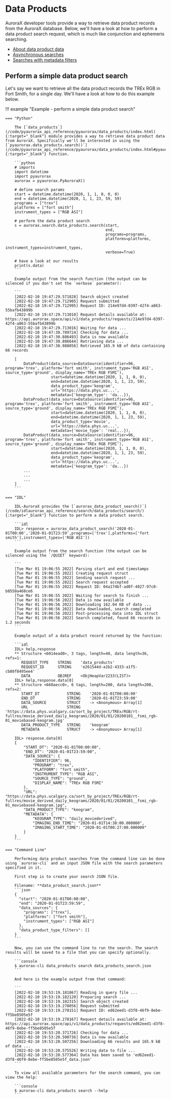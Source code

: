 # Data Products

AuroraX developer tools provide a way to retrieve data product records from the AuroraX database. Below, we'll have a look at how to perform a data product search request, which is much like conjunction and ephemeris searching.

* [About data product data](/about_the_data/categories/#data-products)
* [Asynchronous searches](/code/advanced_usage/asynchronous_search/)
* [Searches with metadata filters](/code/advanced_usage/searches_with_metadata_filters/)

## Perform a simple data product search

Let's say we want to retrieve all the data product records the TREx RGB in Fort Smith, for a single day. We'll have a look at how to do this example below.

!!! example "Example - perform a simple data product search"

    === "Python"

        The [`data_products`](/code/pyaurorax_api_reference/pyaurorax/data_products/index.html){:target="_blank"} module provides a way to retrieve data product data from AuroraX. Specifically we'll be interested in using the [`pyaurorax.data_products.search()`](/code/pyaurorax_api_reference/pyaurorax/data_products/index.html#pyaurorax.data_products.search){:target="_blank"} function.

        ```python
        # imports
        import datetime
        import pyaurorax
        aurorax = pyaurorax.PyAuroraX()

        # define search params
        start = datetime.datetime(2020, 1, 1, 0, 0, 0)
        end = datetime.datetime(2020, 1, 1, 23, 59, 59)
        programs = ["trex"]
        platforms = ["fort smith"]
        instrument_types = ["RGB ASI"]

        # perform the data product search
        s = aurorax.search.data_products.search(start,
                                                end,
                                                programs=programs,
                                                platforms=platforms,
                                                instrument_types=instrument_types,
                                                verbose=True)

        # have a look at our results
        print(s.data)
        ```

        Example output from the search function (the output can be silenced if you don't set the `verbose` parameter):

        ```
        [2022-02-10 19:47:29.571828] Search object created
        [2022-02-10 19:47:29.712905] Request submitted
        [2022-02-10 19:47:29.712995] Request ID: 214e97d4-0397-42f4-a863-55bafb43899b
        [2022-02-10 19:47:29.713010] Request details available at: https://api.aurorax.space/api/v1/data_products/requests/214e97d4-0397-42f4-a863-55bafb43899b
        [2022-02-10 19:47:29.713016] Waiting for data ...
        [2022-02-10 19:47:30.789724] Checking for data ...
        [2022-02-10 19:47:30.886493] Data is now available
        [2022-02-10 19:47:30.886644] Retrieving data ...
        [2022-02-10 19:47:30.988056] Retrieved 165.9 kB of data containing 66 records

        [
            DataProduct(data_source=DataSource(identifier=96, program='trex', platform='fort smith', instrument_type='RGB ASI', source_type='ground', display_name='TREx RGB FSMI'), 
                        start=datetime.datetime(2020, 1, 1, 0, 0), 
                        end=datetime.datetime(2020, 1, 1, 23, 59), 
                        data_product_type='keogram', 
                        url='https://data.phys.uc...', 
                        metadata={'keogram_type': 'da...}), 
            DataProduct(data_source=DataSource(identifier=96, program='trex', platform='fort smith', instrument_type='RGB ASI', source_type='ground', display_name='TREx RGB FSMI'), 
                        start=datetime.datetime(2020, 1, 1, 0, 0), 
                        end=datetime.datetime(2020, 1, 1, 23, 59), 
                        data_product_type='movie', 
                        url='https://data.phys.uc...', 
                        metadata={'movie_type': 'real...}), 
            DataProduct(data_source=DataSource(identifier=96, program='trex', platform='fort smith', instrument_type='RGB ASI', source_type='ground', display_name='TREx RGB FSMI'), 
                        start=datetime.datetime(2020, 1, 1, 0, 0), 
                        end=datetime.datetime(2020, 1, 1, 23, 59), 
                        data_product_type='keogram', 
                        url='https://data.phys.uc...', 
                        metadata={'keogram_type': 'da...})
            ...
            ...
            ...
        ]
        ```

    === "IDL"

        IDL-AuroraX provides the [`aurorax_data_product_search()`](/code/idlaurorax_api_reference/search/data_products/search/){:target="_blank"} function to perform a data product search.

        ```idl
        IDL> response = aurorax_data_product_search('2020-01-01T00:00','2020-01-01T23:59',programs=['trex'],platforms=['fort smith'],instrument_types=['RGB ASI'])
        ```

        Example output from the search function (the output can be silenced using the `/QUIET` keyword):

        ```
        [Tue Mar 01 19:06:55 2022] Parsing start and end timestamps
        [Tue Mar 01 19:06:55 2022] Creating request struct
        [Tue Mar 01 19:06:55 2022] Sending search request ...
        [Tue Mar 01 19:06:55 2022] Search request accepted
        [Tue Mar 01 19:06:55 2022] Request ID: 04a174bf-ad0f-4827-97c0-b8550a460ce6
        [Tue Mar 01 19:06:55 2022] Waiting for search to finish ...
        [Tue Mar 01 19:06:56 2022] Data is now available
        [Tue Mar 01 19:06:56 2022] Downloading 162.04 KB of data ...
        [Tue Mar 01 19:06:56 2022] Data downloaded, search completed
        [Tue Mar 01 19:06:56 2022] Post-processing data into IDL struct
        [Tue Mar 01 19:06:56 2022] Search completed, found 66 records in 1.2 seconds
        ```

        Example output of a data product record returned by the function:

        ```idl
        IDL> help,response
        ** Structure <6014ead0>, 3 tags, length=40, data length=36, refs=1:
           REQUEST_TYPE    STRING    'data_products'
           REQUEST_ID      STRING    'e261544d-a1b2-4333-a1f5-cb80f8495ee4'
           DATA            OBJREF    <ObjHeapVar2233(LIST)>
        IDL> help,response.data[0]
        ** Structure <660aecc0>, 6 tags, length=200, data length=200, refs=2:
           START_DT            STRING    '2020-01-01T00:00:00'
           END_DT              STRING    '2020-01-01T23:59:00'
           DATA_SOURCE         STRUCT    -> <Anonymous> Array[1]
           URL                 STRING    'https://data.phys.ucalgary.ca/sort_by_project/TREx/RGB/rt-fullres/movie_derived_daily_keograms/2020/01/01/20200101__fsmi_rgb-01_moviebased-keogram.jpg'
           DATA_PRODUCT_TYPE   STRING    'keogram'
           METADATA            STRUCT    -> <Anonymous> Array[1]

        IDL> response.data[0]
        {
            "START_DT": "2020-01-01T00:00:00",
            "END_DT": "2020-01-01T23:59:00",
            "DATA_SOURCE": {
                "IDENTIFIER": 96,
                "PROGRAM": "trex",
                "PLATFORM": "fort smith",
                "INSTRUMENT_TYPE": "RGB ASI",
                "SOURCE_TYPE": "ground",
                "DISPLAY_NAME": "TREx RGB FSMI"
            },
            "URL": "https://data.phys.ucalgary.ca/sort_by_project/TREx/RGB/rt-fullres/movie_derived_daily_keograms/2020/01/01/20200101__fsmi_rgb-01_moviebased-keogram.jpg",
            "DATA_PRODUCT_TYPE": "keogram",
            "METADATA": {
                "KEOGRAM_TYPE": "daily_moviederived",
                "IMAGING_END_TIME": "2020-01-01T14:38:00.000000",
                "IMAGING_START_TIME": "2020-01-01T00:27:00.000000"
            }
        }
        ```

    === "Command Line"

        Performing data product searches from the command line can be done using `aurorax-cli` and an input JSON file with the search parameters specified in it.

        First step is to create your search JSON file.

        Filename: **data_product_search.json**
        ```json
        {
          "start": "2020-01-01T00:00:00",
          "end": "2020-01-01T23:59:59",
          "data_sources": {
            "programs": ["trex"],
            "platforms": ["fort smith"],
            "instrument_types": ["RGB ASI"]
          },
          "data_product_type_filters": []
        }
        ```

        Now, you can use the command line to run the search. The search results will be saved to a file that you can specify optionally.

        ```console
        $ aurorax-cli data_products search data_products_search.json
        ```

        And here is the example output from that command:

        ```
        [2022-02-10 19:53:19.181867] Reading in query file ...
        [2022-02-10 19:53:19.182120] Preparing search ...
        [2022-02-10 19:53:19.182315] Search object created
        [2022-02-10 19:53:19.278056] Request submitted
        [2022-02-10 19:53:19.278151] Request ID: ed62eed1-d3f8-46f9-8ebe-ff5be8505e5f
        [2022-02-10 19:53:19.278167] Request details available at: https://api.aurorax.space/api/v1/data_products/requests/ed62eed1-d3f8-46f9-8ebe-ff5be8505e5f
        [2022-02-10 19:53:20.371726] Checking for data ...
        [2022-02-10 19:53:20.500736] Data is now available
        [2022-02-10 19:53:20.507256] Downloading 66 results and 165.9 kB of data ...
        [2022-02-10 19:53:20.575526] Writing data to file ...
        [2022-02-10 19:53:20.577364] Data has been saved to 'ed62eed1-d3f8-46f9-8ebe-ff5be8505e5f_data.json'
        ```

        To view all available parameters for the search command, you can view the help:

        ```console
        $ aurorax-cli data_products search --help
        ```
